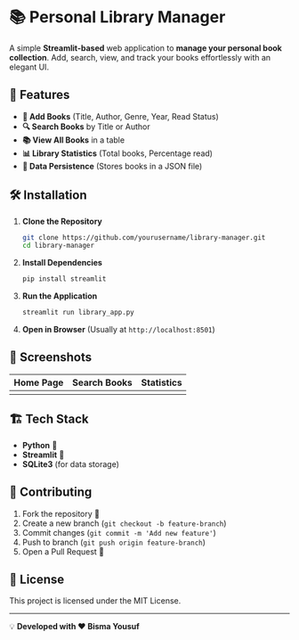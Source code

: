 # 📚 Personal Library Manager

A simple **Streamlit-based** web application to **manage your personal book collection**. Add, search, view, and track your books effortlessly with an elegant UI.

## 🚀 Features

- **📖 Add Books** (Title, Author, Genre, Year, Read Status)
- **🔍 Search Books** by Title or Author
- **📚 View All Books** in a table
- **📊 Library Statistics** (Total books, Percentage read)
- **💾 Data Persistence** (Stores books in a JSON file)

## 🛠 Installation

1. **Clone the Repository**

   ```sh
   git clone https://github.com/yourusername/library-manager.git
   cd library-manager
   ```

2. **Install Dependencies**

   ```sh
   pip install streamlit
   ```

3. **Run the Application**

   ```sh
   streamlit run library_app.py
   ```

4. **Open in Browser** (Usually at `http://localhost:8501`)

## 🎨 Screenshots

| Home Page | Search Books | Statistics |
| --------- | ------------ | ---------- |
|           |              |            |

## 🏗 Tech Stack

- **Python** 🐍
- **Streamlit** 🎈
- **SQLite3** (for data storage)

## 🤝 Contributing

1. Fork the repository 🍴
2. Create a new branch (`git checkout -b feature-branch`)
3. Commit changes (`git commit -m 'Add new feature'`)
4. Push to branch (`git push origin feature-branch`)
5. Open a Pull Request 🚀

## 📜 License

This project is licensed under the MIT License.

---

💡 **Developed with ❤️ Bisma Yousuf**

